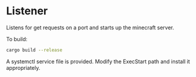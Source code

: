 # Listener

Listens for get requests on a port and starts up the minecraft server.

To build:

```bash
cargo build --release
```

A systemctl service file is provided. Modify the ExecStart path and install it appropriately.
